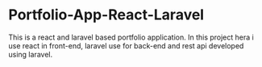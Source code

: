 # Portfolio-App-React-Laravel
 This is a react and laravel based portfolio application. In this project hera i use  react  in front-end, laravel use for back-end and rest api developed using laravel.
